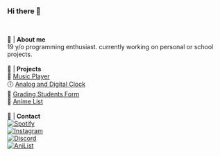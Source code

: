 ### **Hi there** 👋
<br>

🤔 | **About me**<br>
19 y/o programming enthusiast. currently working on personal or school projects.
<br><br>
🚀 | **Projects**<br>
🎵 [Music Player](https://github.com/probablymattq/ePlayer)<br>
🕔 [Analog and Digital Clock](https://github.com/probablymattq/Clock)<br>
🎫 [Grading Students Form](https://github.com/probablymattq/Students)<br>
📃 [Anime List](https://github.com/probablymattq/Anilist)
<br><br>
🔗 | **Contact**<br>
[![Spotify](https://img.shields.io/badge/Spotify-1ED760?style=flat-square&logo=spotify&logoColor=white)](https://open.spotify.com/user/31zm6birjhnkvxl4nr7bzv5e3clm?si=6ee8374f65d8447a)<br>
[![Instagram](https://img.shields.io/badge/Instagram-E4405F?style=flat-square&logo=instagram&logoColor=white)](https://www.instagram.com/yourusername/)<br>
[![Discord](https://img.shields.io/badge/Discord-7289DA?style=flat-square&logo=discord&logoColor=white)](https://discord.com/users/390155343373533195)<br>
[![AniList](https://img.shields.io/badge/AniList-03A9F4?style=flat-square&logo=anilist&logoColor=white)](https://anilist.co/user/mattq/)




